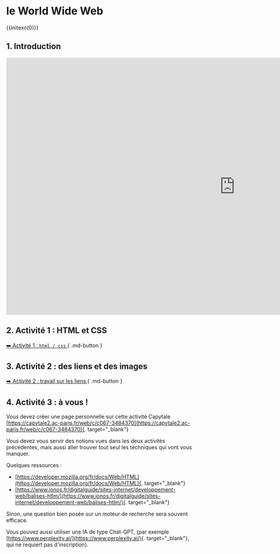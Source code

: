 # le World Wide Web
{{initexo(0)}}

## 1. Introduction

<iframe width="1221" height="687" src="https://www.youtube.com/embed/GqD6AiaRo3U" title="MOOC SNT / Le web, &quot;site internet&quot; ou &quot;site web&quot; ?" frameborder="0" allow="accelerometer; autoplay; clipboard-write; encrypted-media; gyroscope; picture-in-picture; web-share" referrerpolicy="strict-origin-when-cross-origin" allowfullscreen></iframe>

## 2. Activité 1 : HTML et CSS


[ :arrow_right: Activité 1 : ```html / css```  ](../activite_1_html_css/){ .md-button }

## 3. Activité 2 : des liens et des images

[ :arrow_right: Activité 2 : travail sur les liens  ](../activite_2_des_liens/){ .md-button }

## 4. Activité 3 : à vous !  

Vous devez créer une page personnelle sur cette activité Capytale [https://capytale2.ac-paris.fr/web/c/c067-3484370](https://capytale2.ac-paris.fr/web/c/c067-3484370){. target="_blank"}

Vous devez vous servir des notions vues dans les deux activités précédentes, mais aussi aller trouver tout seul les techniques qui vont vous manquer.

Quelques ressources :

- [https://developer.mozilla.org/fr/docs/Web/HTML](https://developer.mozilla.org/fr/docs/Web/HTML){. target="_blank"}
- [https://www.ionos.fr/digitalguide/sites-internet/developpement-web/balises-htlm/](https://www.ionos.fr/digitalguide/sites-internet/developpement-web/balises-htlm/){. target="_blank"}

Sinon, une question bien posée sur un moteur de recherche sera souvent efficace.

Vous pouvez aussi utiliser une IA de type Chat-GPT, (par exemple [https://www.perplexity.ai/](https://www.perplexity.ai/){. target="_blank"}, qui ne requiert pas d'inscription).